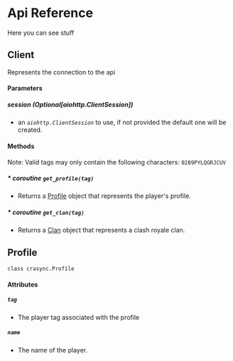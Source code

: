 # Api Reference

Here you can see stuff

## Client
Represents the connection to the api          
#### Parameters 

##### **session** (*Optional[aiohttp.ClientSession]*) 
  - an *`aiohttp.ClientSession`* to use, if not provided the default one will be created. 

#### Methods
Note: Valid tags may only contain the following characters: `0289PYLQGRJCUV`

##### * *coroutine* **`get_profile(tag)`**
  - Returns a [Profile](#profile) object that represents the player's profile. 

##### * *coroutine* **`get_clan(tag)`**
  - Returns a [Clan](#clan) object that represents a clash royale clan.


## Profile
`class crasync.Profile`

#### Attributes

##### **`tag`** 
  - The player tag associated with the profile
  
##### **`name`**
  - The name of the player.
